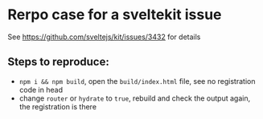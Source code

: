 # Rerpo case for a sveltekit issue

See https://github.com/sveltejs/kit/issues/3432 for details

## Steps to reproduce:

- `npm i && npm build`, open the `build/index.html` file, see no registration code in head
- change `router` or `hydrate` to `true`, rebuild and check the output again, the registration is there
